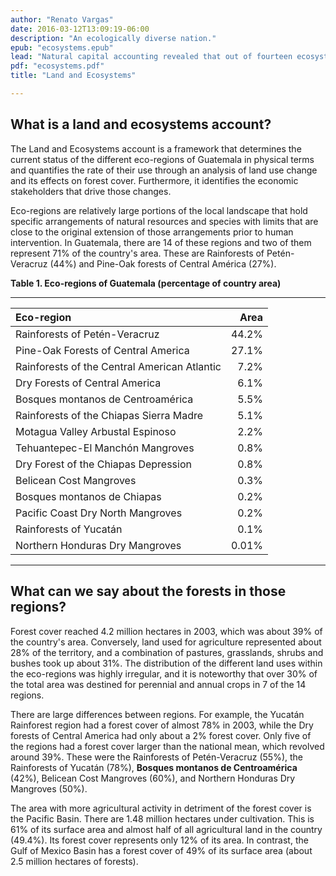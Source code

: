 ```yaml
---
author: "Renato Vargas"
date: 2016-03-12T13:09:19-06:00
description: "An ecologically diverse nation."
epub: "ecosystems.epub"
lead: "Natural capital accounting revealed that out of fourteen ecosystem regions in Guatemala, nine are severely fragmented to a point where their integrity and the provision of natural goods and services can no longer be guaranteed."
pdf: "ecosystems.pdf"
title: "Land and Ecosystems"

---
```


## What is a land and ecosystems account?

The Land and Ecosystems account is a framework that determines the current status of the different eco-regions of Guatemala in physical terms and quantifies the rate of their use through an analysis of land use change and its effects on forest cover. Furthermore, it identifies the economic stakeholders that drive those changes. 

Eco-regions are relatively large portions of the local landscape that hold specific arrangements of natural resources and species with limits that are close to the original extension of those arrangements prior to human intervention. In Guatemala, there are 14 of these regions and two of them represent 71% of the country's area. These are Rainforests of Petén-Veracruz (44%) and Pine-Oak forests of Central América (27%).


**Table 1. Eco-regions of Guatemala (percentage of country area)**
<hr>

| Eco-region							          	|    Area	|
| :-------------------------------------------------|----------:|
| Rainforests of Petén-Veracruz		 	 			|	44.2%	|
| Pine-Oak Forests of Central America				| 	27.1%	|
| Rainforests of the Central American Atlantic	  	|	7.2%    |
| Dry Forests of Central America 					|	6.1%	|
| Bosques montanos de Centroamérica 				|	5.5%	|
| Rainforests of the Chiapas Sierra Madre			|	5.1%	|
| Motagua Valley Arbustal Espinoso		 			|	2.2%	|
| Tehuantepec-El Manchón Mangroves				  	|	0.8%	|
| Dry Forest of the Chiapas Depression	 			|	0.8%	|
| Belicean Cost Mangroves 							|	0.3%	|
| Bosques montanos de Chiapas 						|	0.2%	|
| Pacific Coast Dry North Mangroves 				|	0.2%	|
| Rainforests of Yucatán 							|	0.1%	|
| Northern Honduras Dry Mangroves					|	0.01%	|

<hr>

<!-- # Keep Spanish names for future revision

| Eco-region							          	|    Area	|
| :-------------------------------------------------|----------:|
| Bosques húmedos de Petén-Veracruz 	 			|	44.2%	|
| Bosque de pino-encino de Centroamérica			| 	27.1%	|
| Bosques húmedos del atlántico de Centroamérica	|	7.2%    |
| Bosques secos de Centroamérica 					|	6.1%	|
| Bosques montanos de Centroamérica 				|	5.5%	|
| Bosques húmedos de la Sierra madre de Chiapas 	|	5.1%	|
| Arbustal espinoso del valle del Motagua 			|	2.2%	|
| Manglar Tehuantepec-El Manchón					|	0.8%	|
| Bosque seco de la depresión de Chiapas 			|	0.8%	|
| Manglar de la costa de Belice 					|	0.3%	|
| Bosques montanos de Chiapas 						|	0.2%	|
| Manglar del Norte seco de la costa del Pacífico 	|	0.2%	|
| Bosques húmedos de Yucatán 						|	0.1%	|
| Manglares secos del norte de Honduras 			|	0.01%	|


-->



## What can we say about the forests in those regions?

Forest cover reached 4.2 million hectares in 2003, which was about 39% of the country's area. Conversely, land used for agriculture represented about 28% of the territory, and a combination of pastures, grasslands, shrubs and bushes took up about 31%. The distribution of the different land uses within the eco-regions was highly irregular, and it is noteworthy that over 30% of the total area was destined for perennial and annual crops in 7 of the 14 regions.

There are large differences between regions. For example, the Yucatán Rainforest region had a forest cover of almost 78% in 2003, while the Dry forests of Central America had only about a 2% forest cover. Only five of the regions had a forest cover larger than the national mean, which revolved around 39%. These were the Rainforests of Petén-Veracruz (55%), the Rainforests of Yucatán (78%), **Bosques montanos de Centroamérica** (42%), 
Belicean Cost Mangroves (60%), and Northern Honduras Dry Mangroves (50%).

The area with more agricultural activity in detriment of the forest cover is the Pacific Basin. There are 1.48 million hectares under cultivation. This is 61% of its surface area and almost half of all agricultural land in the country (49.4%). Its forest cover represents only 12% of its area. In contrast, the Gulf of Mexico Basin has a forest cover of 49% of its surface area (about 2.5 million hectares of forests).




